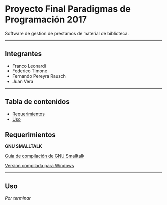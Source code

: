# Proyecto Final Paradigmas de Programación 2017

Software de gestion de prestamos de material de biblioteca.


---

## Integrantes

* Franco Leonardi
* Federico Timone
* Fernando Pereyra Rausch
* Juan Vera

---

## Tabla de contenidos

* [Requerimientos](#Requerimientos)
* [Uso](#Uso)


## Requerimientos

**GNU SMALLTALK**

[Guia de compilación de GNU Smalltalk](http://smalltalk.gnu.org/wiki/building-gst-guides)

[Version compilada para Windows](https://github.com/mcandre/gst-win/blob/master/gst-3.2.90.msi?raw=true)

---

## Uso

*Por terminar*
